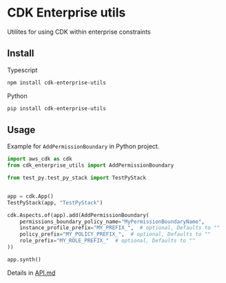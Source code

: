 <!--
Copyright Amazon.com, Inc. or its affiliates. All Rights Reserved.
SPDX-License-Identifier: Apache-2.0
-->

# CDK Enterprise utils

Utilites for using CDK within enterprise constraints

## Install

Typescript

```zsh
npm install cdk-enterprise-utils
```

Python

```zsh
pip install cdk-enterprise-utils
```

## Usage

Example for `AddPermissionBoundary` in Python project.

```python
import aws_cdk as cdk
from cdk_enterprise_utils import AddPermissionBoundary

from test_py.test_py_stack import TestPyStack


app = cdk.App()
TestPyStack(app, "TestPyStack")

cdk.Aspects.of(app).add(AddPermissionBoundary(
    permissions_boundary_policy_name="MyPermissionBoundaryName",
    instance_profile_prefix="MY_PREFIX_",  # optional, Defaults to ""
    policy_prefix="MY_POLICY_PREFIX_",  # optional, Defaults to ""
    role_prefix="MY_ROLE_PREFIX_"  # optional, Defaults to ""
))

app.synth()
```

Details in [API.md](API.md)
